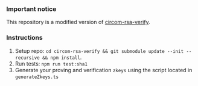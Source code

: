 ### Important notice

This repository is a modified version of [circom-rsa-verify](https://github.com/zkp-application/circom-rsa-verify). 

### Instructions

1. Setup repo: `cd circom-rsa-verify && git submodule update --init --recursive && npm install`. 
2. Run tests: `npm run test:sha1`
3. Generate your proving and verification `zkeys` using the script located in `generateZkeys.ts`
